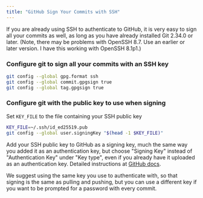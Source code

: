 ```yaml
---
title: "GitHub Sign Your Commits with SSH"
---
```


If you are already using SSH to authenticate to GitHub, it is very easy to sign all your commits as well, as long as you have already installed Git 2.34.0 or later. (Note, there may be problems with OpenSSH 8.7. Use an earlier or later version. I have this working with OpenSSH 8.1p1.)

### Configure git to sign all your commits with an SSH key

```bash
git config --global gpg.format ssh
git config --global commit.gpgsign true
git config --global tag.gpgsign true
```

### Configure git with the public key to use when signing

Set `KEY_FILE` to the file containing your SSH public key

```bash
KEY_FILE=~/.ssh/id_ed25519.pub
git config --global user.signingKey "$(head -1 $KEY_FILE)"
```

Add your SSH public key to GitHub as a signing key, much the same way you added it as an authentication key, but choose "Signing Key" instead of "Authentication Key" under "Key type", even if you already have it uploaded as an authentication key. Detailed instructions at [GitHub docs](https://docs.github.com/en/authentication/connecting-to-github-with-ssh/adding-a-new-ssh-key-to-your-github-account#adding-a-new-ssh-key-to-your-account).

We suggest using the same key you use to authenticate with, so that signing is the same as pulling and pushing, but you can use a different key if you want to be prompted for a password with every commit.
